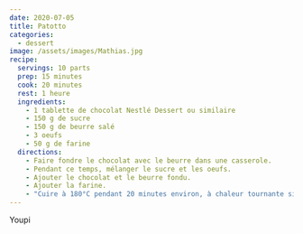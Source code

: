 ```yaml
---
date: 2020-07-05
title: Patotto
categories:
  - dessert
image: /assets/images/Mathias.jpg
recipe:
  servings: 10 parts
  prep: 15 minutes
  cook: 20 minutes
  rest: 1 heure
  ingredients:
    - 1 tablette de chocolat Nestlé Dessert ou similaire
    - 150 g de sucre
    - 150 g de beurre salé
    - 3 oeufs
    - 50 g de farine
  directions:
    - Faire fondre le chocolat avec le beurre dans une casserole.
    - Pendant ce temps, mélanger le sucre et les oeufs.
    - Ajouter le chocolat et le beurre fondu.
    - Ajouter la farine.
    - "Cuire à 180°C pendant 20 minutes environ, à chaleur tournante si possible. Faire le test du couteau : pour une cuisson parfaite le couteau doit ressortir presque propre, mais pas tout à fait..."
---
```


Youpi
